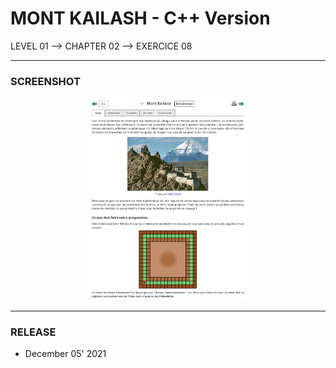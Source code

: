 # MONT KAILASH - C++ Version
LEVEL 01 --> CHAPTER 02 --> EXERCICE 08

---
### **SCREENSHOT**

<div align="center">
    <img
        src="https://github.com/Ayckinn/CPP/blob/main/FRANCE_IOI/LEVEL_01/Chapter_02/08_mont_kailash/kailash.png"
        alt="DEMO"
        style="width:50%">
</div>

---
### **RELEASE**

- December 05' 2021